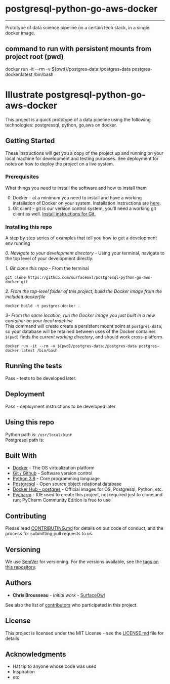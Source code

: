 # postgresql-python-go-aws-docker
___


Prototype of data science pipeline on a certain tech stack, in a single docker image.


## command to run with persistent mounts from project root (pwd)
docker run -it --rm -v ${pwd}/postgres-data:/postgres-data postgres-docker:latest /bin/bash

# Illustrate postgresql-python-go-aws-docker

This project is a quick prototype of a data pipeline using the following technologies:  postgressql, python, go,aws on docker.
## Getting Started

These instructions will get you a copy of the project up and running on your local machine for development and testing purposes. See deployment for notes on how to deploy the project on a live system.

### Prerequisites

What things you need to install the software and how to install them

0. Docker - at a minimum you need to install and have a working installation of Docker on your system.  Installation instructions are [here](https://docs.docker.com/v17.09/engine/installation/).
1. Git client - git is our version control system, you'll need a working git client as well.  [Install instructions for Git.](https://git-scm.com/book/en/v2/Getting-Started-Installing-Git)


### Installing this repo

A step by step series of examples that tell you how to get a development env running

*0. Navigate to your development directory* - Using your terminal, navigate to the top level of your development directly.

*1. Git clone this repo* - From the terminal
```
git clone https://github.com/surfaceowl/postgresql-python-go-aws-docker.git
```

*2. From the top-level folder of this project, build the Docker image from the included dockerfile*
```
docker build -t postgres-docker . 
```

*3- From the same location, run the Docker image you just built in a new container on your local machine*<br> 
This command will create create a persistent mount point at `postgres-data`, so your database will be retained between uses of the Docker container.  `$(pwd)` finds the *current working directory*, and should work cross-platform.
```
docker run -it --rm -v ${pwd}/postgres-data:/postgres-data postgres-docker:latest /bin/bash 
```

## Running the tests

Pass - tests to be developed later.


## Deployment

Pass - deployment instructions to be developed later


## Using this repo
Python path is:  `/usr/local/bin#`<br>
Postgresql path is:  
## Built With

* [Docker](https://docs.docker.com/v17.09/engine/installation/) - The OS virtualization platform
* [Git / Github](https://git-scm.com/book/en/v2/Getting-Started-Installing-Git) - Software version control
* [Python 3.8](https://www.python.org/downloads/release/python-380/) - Core programming language
* [Postgresql](https://www.postgresql.org/) - Open source object relational database
* [Docker Hub - postgres](https://hub.docker.com/_/postgres) - Official images for OS, Postgresql, Python, etc.
* [Pycharm](https://www.jetbrains.com/pycharm/download/#section=windows) - IDE used to create this project, not required just to clone and run; PyCharm Community Edition is free to use 

## Contributing

Please read [CONTRIBUTING.md](https://gist.github.com/PurpleBooth/b24679402957c63ec426) for details on our code of conduct, and the process for submitting pull requests to us.

## Versioning

We use [SemVer](http://semver.org/) for versioning. For the versions available, see the [tags on this repository](https://github.com/your/project/tags). 

## Authors

* **Chris Brousseau** - *Initial work* - [SurfaceOwl](https://github.com/surfaceowl)

See also the list of [contributors](https://github.com/your/project/contributors) who participated in this project.

## License

This project is licensed under the MIT License - see the [LICENSE.md](LICENSE.md) file for details

## Acknowledgments

* Hat tip to anyone whose code was used
* Inspiration
* etc

